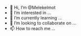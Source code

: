 - 👋 Hi, I’m @Melekelmot
- 👀 I’m interested in ...
- 🌱 I’m currently learning ...
- 💞️ I’m looking to collaborate on ...
- 📫 How to reach me ...

<!---
Melekelmot/Melekelmot is a ✨ special ✨ repository because its `README.md` (this file) appears on your GitHub profile.
You can click the Preview link to take a look at your changes.
--->
